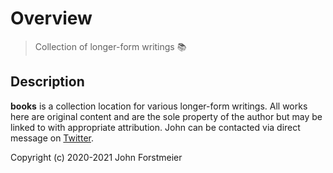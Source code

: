 # Overview

> Collection of longer-form writings :books:

## Description

**books** is a collection location for various longer-form writings. All works here are original content and are the sole property of the author but may be linked to with appropriate attribution. John can be contacted via direct message on [Twitter](https://twitter.com/forstmeier).

Copyright \(c\) 2020-2021 John Forstmeier

